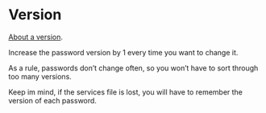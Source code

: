# Version

[About a version](../../overview/glossary.md#version).

Increase the password version by 1 every time you want to change it.

As a rule, passwords don’t change often, so you won’t have to sort through too many versions.

Keep im mind, if the services file is lost, you will have to remember the version of each password.